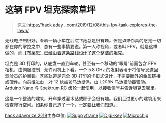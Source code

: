 # 这辆 FPV 坦克探索草坪

> 原文:[https://hack aday . com/2019/12/08/this-fpv-tank-explores-the-lawn/](https://hackaday.com/2019/12/08/this-fpv-tank-explores-the-lawn/)

无线电控制很好，看着一辆小车在后院飞驰总是很有趣。但是如果你真的感觉一切都在你的掌控之中，总有一些事情要说。第一人称视角，或者叫 FPV，就是这样做的，而[【布莱恩】已经沿着这条路线设计了这个整洁的坦克](https://hackaday.io/project/164896-rc-fpv-tank-rover)。

坦克是 3D 打印的，从底盘一直到车轮。甚至有一个移动的“眼睛”前面包含 FPV 相机，由伺服控制，允许司机上下看。一个 5.8 GHz 的发射器用于将信号发送回驾驶员的护目镜。这些轨道是完全 3D 打印的卡扣式设计，不需要额外的金属链接或硬件。向前推进由一对 12 伏齿轮马达提供，由 L298N 马达驱动器驱动。Arduino Nano 与 Spektrum RC 齿轮一起使用，以接收信号并告诉坦克去哪里。

这是一个整洁的建筑，开车穿过灌木丛或房子会很有趣。我们见过更小的建筑用来检查爬行空间。如果你自己造了一个，[一定要让我们知道。](http://hackaday.com/submit-a-tip)

[hack adayprize 2019](https://prize.supplyframe.com)主办单位: [![Supplyframe](../Images/79a7db035b8a2b6c2b7b0895c45b7de8.png)](https://supplyframe.com/)  [![Digi-Key](../Images/ba094a14c430ab81591a2abdc54a5363.png)](https://hackaday.io/digikey)  [![Microchip](../Images/5023ef0b7ff1aee311cba9b54a3ac9fe.png)](https://hackaday.io/microchip)